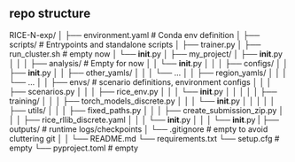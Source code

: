 ## repo structure
RICE-N-exp/
│
├── environment.yaml               # Conda env definition
│
├── scripts/                       # Entrypoints and standalone scripts
│   ├── trainer.py
│   ├── run_cluster.sh                   # empty now
│   └── __init__.py
│
├── my_project/
│   ├── __init__.py
│   │
│   ├── analysis/                  # Empty for now
│   │   └── __init__.py
│   │
│   ├── configs/
│   │   ├── __init__.py
│   │   ├── other_yamls/
│   │   │   └── ...
│   │   ├── region_yamls/
│   │   │   └── ...
│   │   ├── envs/                  # scenario definitions, environment configs
│   │   │   ├── scenarios.py
│   │   │   ├── rice_env.py
│   │   │   └── __init__.py
│   │   │
│   │   ├── training/
│   │   │   ├── torch_models_discrete.py
│   │   │   └── __init__.py
│   │   │
│   │   ├── utils/
│   │   │   ├── fixed_paths.py
│   │   │   ├── create_submission_zip.py
│   │   │   ├── rice_rllib_discrete.yaml
│   │   │   └── __init__.py
│   │
│   └── __init__.py
|
├── outputs/               # runtime logs/checkpoints 
│   └── .gitignore         # empty to avoid cluttering git
│
│
└── README.md
└── requirements.txt
└── setup.cfg              # empty
└── pyproject.toml         # empty

